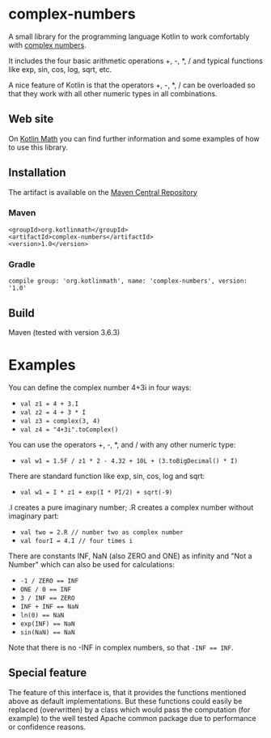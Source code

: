 # complex-numbers
A small library for the programming language Kotlin to work comfortably with 
[complex numbers](https://en.wikipedia.org/wiki/Complex_number). 

It includes the four basic arithmetic operations +, -, *, / and
typical functions like exp, sin, cos, log, sqrt, etc.

A nice feature of Kotlin is that the operators +, -, *, / can be overloaded so that
they work with all other numeric types in all combinations.  

## Web site
On [Kotlin Math](http://kotlinmath.org) you can find further information and some examples 
of how to use this library.

## Installation
The artifact is available on the [Maven Central Repository](https://search.maven.org/)
### Maven
    <groupId>org.kotlinmath</groupId>
    <artifactId>complex-numbers</artifactId>
    <version>1.0</version>
    
### Gradle
    compile group: 'org.kotlinmath', name: 'complex-numbers', version: '1.0'

## Build
Maven (tested with version 3.6.3)

# Examples 
You can define the complex number 4+3i in four ways:
* ```val z1 = 4 + 3.I```
* ```val z2 = 4 + 3 * I```
* ```val z3 = complex(3, 4)```
* ```val z4 = "4+3i".toComplex()```

You can use the operators +, -, *, and / with any other numeric type:
* ```val w1 = 1.5F / z1 * 2 - 4.32 + 10L + (3.toBigDecimal() * I)```

There are standard function like exp, sin, cos, log and sqrt:
* ```val w1 = I * z1 + exp(I * PI/2) + sqrt(-9)```

.I creates a pure imaginary number; .R creates a complex number without imaginary part:
* ```val two = 2.R // number two as complex number```
* ```val fourI = 4.I // four times i```

There are constants INF, NaN (also ZERO and ONE) as infinity and "Not a Number" which
can also be used for calculations:
* ```-1 / ZERO == INF```
* ```ONE / 0 == INF``` 
* ```3 / INF == ZERO```
* ```INF + INF == NaN```
* ```ln(0) == NaN```
* ```exp(INF) == NaN```
* ```sin(NaN) == NaN```

Note that there is no -INF in complex numbers, so that ```-INF == INF```. 

## Special feature
The feature of this interface is, that it provides the functions mentioned above as default
implementations. But these functions could easily be replaced (overwritten) by a class which
would pass the computation (for example) to the well tested Apache common package due to
performance or confidence reasons. 